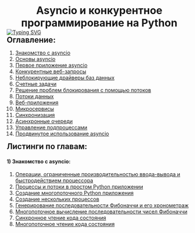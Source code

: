 <h1 align="center">  Asyncio и конкурентное программирование на Python </h1>
<a href="https://git.io/typing-svg"><img src="https://readme-typing-svg.herokuapp.com?font=Fira+Code&weight=900&size=22&pause=1000&center=true&vCenter=true&width=800&height=100&lines=%D0%9F%D1%80%D0%B8%D0%BC%D0%B5%D1%80%D1%8B+%D0%B8%D0%B7+%D0%BA%D0%BD%D0%B8%D0%B3%D0%B8+Python+Concurrency+with+asyncio+(Matthew+Fowler)" alt="Typing SVG" /></a>
<style type="text/css">
h1, h2, h6 {margin: 0; padding: 0;}
</style>
<nav class="aa">
  <h2>Оглавление:</h2>
  <ol>
    <li><a href="#welcome">Знакомство с asyncio</a>
    <li><a href="#bunny">Основы asyncio</a>
    <li><a href="#bear">Первое приложение asyncio</a>
    <li><a href="#bear">Конкурентные веб-запросы</a>
    <li><a href="#bear">Неблокирующие драйверы баз данных</a>
    <li><a href="#bear">Счетные задачи</a>
    <li><a href="#bear">Решение проблем блокирования с помощью потоков</a>
    <li><a href="#bear">Потоки данных</a>
    <li><a href="#bear">Веб-приложения</a>
    <li><a href="#bear">Микросервисы</a>
    <li><a href="#bear">Синхронизация</a>
    <li><a href="#bear">Асинхронные очереди</a>
    <li><a href="#bear">Управление подпроцессами</a>
    <li><a href="#bear">Продвинутое использование asyncio</a>
  </ol>
</nav>

<h2>Листинги по главам:</h2>
<h4 id="welcome">1) Знакомство с asyncio:</h2>
<ol>
<li><a href="https://github.com/Shcherbakov98/async_book/blob/dev/chapter_1/listing_1_1.py">Операции, ограниченные производительностью ввода-вывода и быстродействием процессора</a></li>
<li><a href="https://github.com/Shcherbakov98/async_book/blob/dev/chapter_1/listing_1_2.py">Процессы и потоки в простом Python приложении</a></li>
<li><a href="https://github.com/Shcherbakov98/async_book/blob/dev/chapter_1/listing_1_3.py">Создание многопоточного Python приложения</a></li>
<li><a href="https://github.com/Shcherbakov98/async_book/blob/dev/chapter_1/listing_1_4.py">Создание нескольких процессов</a></li>
<li><a href="https://github.com/Shcherbakov98/async_book/blob/dev/chapter_1/listing_1_5.py">Генерирование последовательности Фибоначчи и его хронометраж</a></li>
<li><a href="https://github.com/Shcherbakov98/async_book/blob/dev/chapter_1/listing_1_6.py">Многопоточное вычисление последовательности чисел Фибоначчи</a></li>
<li><a href="https://github.com/Shcherbakov98/async_book/blob/dev/chapter_1/listing_1_7.py">Синхронное чтение кода состояния</a></li>
<li><a href="https://github.com/Shcherbakov98/async_book/blob/dev/chapter_1/listing_1_7.py">Многопоточное чтение кода состояния</a></li>
</ol>



